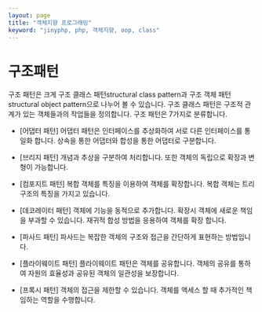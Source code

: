 ```yaml
---
layout: page
title: "객체지향 프로그래밍"
keyword: "jinyphp, php, 객체지향, oop, class"
---
```

# 구조패턴
구조 패턴은 크게 구조 클래스 패턴structural class pattern과 구조 객체 패턴structural object pattern으로 나누어 볼 수 있습니다. 구조 클래스 패턴은 구조적 관계가 있는 객체들과의 작업들을 정의합니다. 구조 패턴은 7가지로 분류합니다.

* [어댑터 패턴]
어댑터 패턴은 인터페이스를 추상화하여 서로 다른 인터페이스를 통일화 합니다. 상속을 통한 어댑터와 합성을 통한 어댑터로 구분합니다.

* [브리지 패턴]
개념과 추상을 구분하여 처리합니다. 또한 객체의 독립으로 확장과 변형이 가능합니다.

* [컴포지트 패턴]
복합 객체를 특징을 이용하여 객체를 확장합니다. 복합 객체는 트리구조의 특징을 가지고 있습니다.

* [데코레이터 패턴]
객체에 기능을 동적으로 추가합니다. 확장시 객체에 새로운 책임을 부과할 수 있습니다. 재귀적 합성 방법을 응용하여 객체를 확장 합니다.

* [파사드 패턴]
파사드는 복잡한 객체의 구조와 접근을 간단하게 표현하는 방법입니다. 

* [플라이웨이트 패턴]
플라이웨이트 패턴은 객체를 공유합니다. 객체의 공유를 통하여 자원의 효율성과 공유된 객체의 일관성을 보장합니다.

* [프록시 패턴]
객체의 접근을 제한할 수 있습니다. 객체를 액세스 할 때 추가적인 책임하는 역할을 수행합니다.
